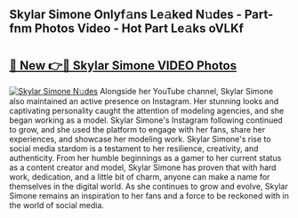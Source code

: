 ## Skylar Simone Onlyf𝚊ns Le𝚊ked N𝚞des - Part-fnm Photos Video - Hot Part Le𝚊ks oVLKf

# <h2><a href="http://ac31059.deff.icu/?id=Skylar+Simone">🔗 New 👉🔴 Skylar Simone VIDEO Photos</a></h2>

[![Skylar Simone N𝚞des](https://i.imgur.com/rIISA9y.gif)](http://ac31059.deff.icu/?id=Skylar+Simone)
Alongside her YouTube channel, Skylar Simone also maintained an active presence on Instagram. Her stunning looks and captivating personality caught the attention of modeling agencies, and she began working as a model. Skylar Simone's Instagram following continued to grow, and she used the platform to engage with her fans, share her experiences, and showcase her modeling work. Skylar Simone's rise to social media stardom is a testament to her resilience, creativity, and authenticity. From her humble beginnings as a gamer to her current status as a content creator and model, Skylar Simone has proven that with hard work, dedication, and a little bit of charm, anyone can make a name for themselves in the digital world. As she continues to grow and evolve, Skylar Simone remains an inspiration to her fans and a force to be reckoned with in the world of social media.
